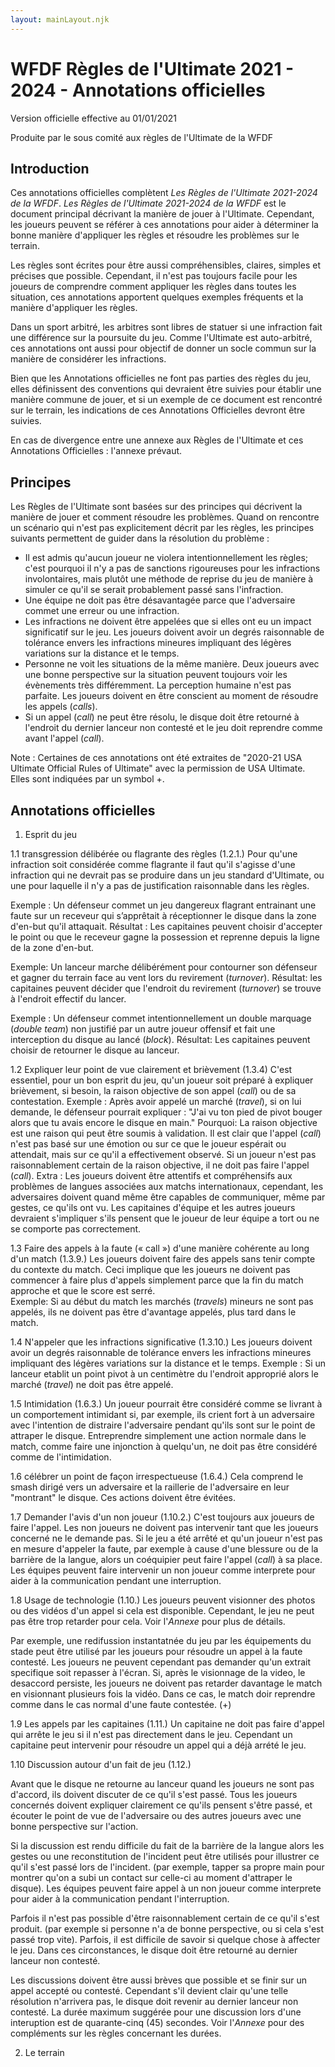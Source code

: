 ```yaml
---
layout: mainLayout.njk
---
```

# WFDF Règles de l'Ultimate 2021 - 2024 - Annotations officielles

Version officielle effective au 01/01/2021

Produite par le sous comité aux règles de l'Ultimate de la WFDF

## Introduction

Ces annotations officielles complètent *Les Règles de l'Ultimate 2021-2024 de la WFDF*.
*Les Règles de l'Ultimate 2021-2024 de la WFDF* est le document principal décrivant la manière de jouer à l'Ultimate.
Cependant, les joueurs peuvent se référer à ces annotations pour aider à déterminer la bonne manière d'appliquer les
règles et résoudre les problèmes sur le terrain.

Les règles sont écrites pour être aussi compréhensibles, claires, simples et précises que possible.
Cependant, il n'est pas toujours facile pour les joueurs de comprendre comment appliquer les règles dans toutes les
situation, ces annotations apportent quelques exemples fréquents et la manière d'appliquer les règles.

Dans un sport arbitré, les arbitres sont libres de statuer si une infraction fait une différence sur la poursuite du
jeu. Comme l'Ultimate est auto-arbitré, ces annotations ont aussi pour objectif de donner un socle commun sur la manière
de considérer les infractions.

Bien que les Annotations officielles ne font pas parties des règles du jeu, elles définissent des conventions qui
devraient être suivies pour établir une manière commune de jouer, et si un exemple de ce document est rencontré sur le
terrain, les indications de ces Annotations Officielles devront être suivies.

En cas de divergence entre une annexe aux Règles de l'Ultimate et ces Annotations Officielles : l'annexe prévaut.

## Principes

Les Règles de l'Ultimate sont basées sur des principes qui décrivent la manière de jouer et comment résoudre les
problèmes. Quand on rencontre un scénario qui n'est pas explicitement décrit par les règles, les principes suivants
permettent de guider dans la résolution du problème :

- Il est admis qu'aucun joueur ne violera intentionnellement les règles; c'est pourquoi il n'y a pas de sanctions
  rigoureuses pour les infractions involontaires, mais plutôt une méthode de reprise du jeu de manière à simuler ce
  qu'il se serait probablement passé sans l'infraction.
- Une équipe ne doit pas être désavantagée parce que l'adversaire commet une erreur ou une infraction.
- Les infractions ne doivent être appelées que si elles ont eu un impact significatif sur le jeu. Les joueurs doivent
  avoir un degrés raisonnable de tolérance envers les infractions mineures impliquant des légères variations sur la
  distance et le temps.
- Personne ne voit les situations de la même manière. Deux joueurs avec une bonne perspective sur la situation peuvent
  toujours voir les évènements très différemment. La perception humaine n'est pas parfaite. Les joueurs doivent en être
  conscient au moment de résoudre les appels (*calls*).
- Si un appel (*call*) ne peut être résolu, le disque doit être retourné à l'endroit du dernier lanceur non contesté et
  le jeu
  doit reprendre comme avant l'appel (*call*).

Note : Certaines de ces annotations ont été extraites de "2020-21 USA Ultimate Official Rules of Ultimate" avec la
permission de USA Ultimate. Elles sont indiquées par un symbol +.

## Annotations officielles

1. Esprit du jeu

1.1 transgression délibérée ou flagrante des règles (1.2.1.)
Pour qu'une infraction soit considérée comme flagrante il faut qu'il s'agisse d'une infraction qui ne devrait
pas se produire dans un jeu standard d'Ultimate, ou une pour laquelle il n'y a pas de justification raisonnable dans
les règles.

Exemple : Un défenseur commet un jeu dangereux flagrant entrainant une faute sur un receveur qui s’apprêtait à
réceptionner le disque dans la zone d'en-but qu'il attaquait.
Résultat : Les capitaines peuvent choisir d'accepter le point ou que le receveur gagne la possession et reprenne depuis
la ligne de la zone d'en-but.

Exemple: Un lanceur marche délibérément pour contourner son défenseur et gagner du terrain face au vent lors du
revirement (*turnover*).
Résultat: les capitaines peuvent décider que l'endroit du revirement (*turnover*) se trouve à l'endroit effectif du
lancer.

Exemple : Un défenseur commet intentionnellement un double marquage (*double team*) non justifié par un autre joueur
offensif et fait une interception du disque au lancé (*block*).
Résultat: Les capitaines peuvent choisir de retourner le disque au lanceur.

1.2 Expliquer leur point de vue clairement et brièvement (1.3.4)
C'est essentiel, pour un bon esprit du jeu, qu'un joueur soit préparé à expliquer brièvement, si besoin, la
raison objective de son appel (*call*) ou de sa contestation.
Exemple : Après avoir appelé un marché (*travel*), si on lui demande, le défenseur pourrait expliquer : "J'ai vu ton
pied de pivot bouger alors que tu avais encore le disque en main."
Pourquoi: La raison objective est une raison qui peut être soumis à validation. Il est clair que l'appel (*call*) n'est
pas basé sur une émotion ou sur ce que le joueur espérait ou attendait, mais sur ce qu'il a effectivement observé.
Si un joueur n'est pas raisonnablement certain de la raison objective, il ne doit pas faire l'appel (*call*).
Extra : Les joueurs doivent être attentifs et compréhensifs aux problèmes de langues associées aux matchs
internationaux,
cependant, les adversaires doivent quand même être capables de communiquer, même par gestes, ce qu'ils ont vu. Les
capitaines d'équipe et les autres joueurs devraient s'impliquer s'ils pensent que le joueur de leur équipe a tort ou ne
se comporte pas correctement.

1.3 Faire des appels à la faute (« call ») d'une manière cohérente au long d'un match (1.3.9.)
Les joueurs doivent faire des appels sans tenir compte du contexte du match. Ceci implique que les joueurs ne
doivent pas commencer à faire plus d'appels simplement parce que la fin du match approche et que le score est serré.  
Exemple: Si au début du match les marchés (*travels*) mineurs ne sont pas appelés, ils ne doivent pas être d'avantage
appelés, plus tard dans le match.

1.4 N'appeler que les infractions significative (1.3.10.)
Les joueurs doivent avoir un degrés raisonnable de tolérance envers les infractions mineures impliquant des
légères variations sur la distance et le temps.
Exemple : Si un lanceur etablit un point pivot à un centimètre du l'endroit approprié alors le marché (*travel*) ne
doit pas être appelé.

1.5 Intimidation (1.6.3.)
Un joueur pourrait être considéré comme se livrant à un comportement intimidant si, par exemple,
ils crient fort à un adversaire avec l'intention de distraire l'adversaire pendant qu'ils
sont sur le point de attraper le disque. Entreprendre simplement une action normale dans le match, comme
faire une injonction à quelqu'un, ne doit pas être considéré comme de l'intimidation.

1.6 célébrer un point de façon irrespectueuse (1.6.4.)
Cela comprend le smash dirigé vers un adversaire et la raillerie de l'adversaire en leur "montrant" le disque. Ces
actions doivent être évitées.

1.7 Demander l'avis d'un non joueur (1.10.2.)
C'est toujours aux joueurs de faire l'appel. Les non joueurs ne doivent pas intervenir tant que les joueurs
concerné ne le demande pas.
Si le jeu a été arrêté et qu'un joueur n'est pas en mesure d'appeler la faute, par exemple à cause d'une blessure ou de
la barrière de la langue, alors un coéquipier peut faire l'appel (*call*) à sa place.
Les équipes peuvent faire intervenir un non joueur comme interprete pour aider à la communication pendant une
interruption.

1.8 Usage de technologie (1.10.)
Les joueurs peuvent visionner des photos ou des vidéos d'un appel si cela est disponible.
Cependant, le jeu ne peut pas être trop retarder pour cela. Voir l'*Annexe* pour plus de détails.

Par exemple, une redifussion instantatnée du jeu par les équipements du stade peut être utilisé par les joueurs
pour résoudre un appel à la faute contesté.
Les joueurs ne peuvent cependant pas demander qu'un extrait specifique soit repasser à l'écran.
Si, après le visionnage de la video, le desaccord persiste, les joueurs ne doivent pas retarder davantage le match en
visionnant plusieurs fois la vidéo. Dans ce cas, le match doir reprendre comme dans le cas normal d'une faute
contestée. (+)

1.9 Les appels par les capitaines (1.11.)
Un capitaine ne doit pas faire d'appel qui arrête le jeu si il n'est pas directement dans le jeu.
Cependant un capitaine peut intervenir pour résoudre un appel qui a déjà arrété le jeu.

1.10 Discussion autour d'un fait de jeu (1.12.)

Avant que le disque ne retourne au lanceur quand les joueurs ne sont pas d'accord, ils doivent
discuter de ce qu'il s'est passé. Tous les joueurs concernés doivent expliquer clairement ce qu'ils pensent s'être
passé,
et écouter le point de vue de l'adversaire ou des autres joueurs avec une bonne perspective sur l'action.

Si la discussion est rendu difficile du fait de la barrière de la langue alors les gestes ou une reconstitution de
l'incident peut être utilisés pour illustrer ce qu'il s'est passé lors de l'incident. (par exemple, tapper sa propre
main pour montrer qu'on a subi un contact sur celle-ci au moment d'attraper le disque).
Les équipes peuvent faire appel à un non joueur comme interprete pour aider à la communication pendant l'interruption.

Parfois il n'est pas possible d'être raisonnablement certain de ce qu'il s'est produit. (par exemple si personne n'a de
bonne perspective, ou si cela s'est passé trop vite). Parfois, il est difficile de savoir si quelque chose à affecter le
jeu. Dans ces circonstances, le disque doit être retourné au dernier lanceur non contesté.

Les discussions doivent être aussi brèves que possible et se finir sur un appel accepté ou contesté.
Cependant s'il devient clair qu'une telle résolution n'arrivera pas, le disque doit revenir au dernier lanceur non
contesté. La durée maximum suggérée pour une discussion lors d'une interuption est de quarante-cinq (45) secondes.
Voir l'*Annexe* pour des compléments sur les règles concernant les durées.

2. Le terrain








 






